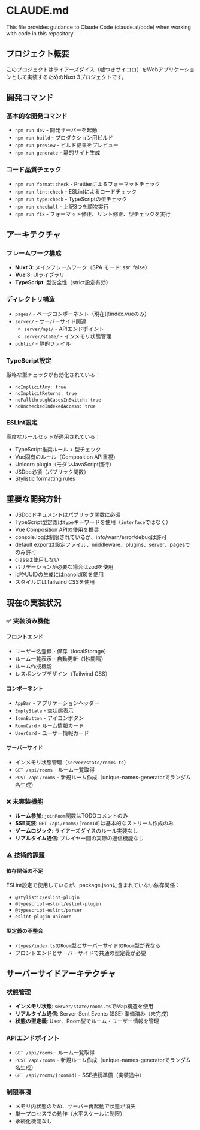 # CLAUDE.md

This file provides guidance to Claude Code (claude.ai/code) when working with code in this repository.

## プロジェクト概要

このプロジェクトはライアーズダイス（嘘つきサイコロ）をWebアプリケーションとして実装するためのNuxt 3プロジェクトです。

## 開発コマンド

### 基本的な開発コマンド

- `npm run dev` - 開発サーバーを起動
- `npm run build` - プロダクション用ビルド
- `npm run preview` - ビルド結果をプレビュー
- `npm run generate` - 静的サイト生成

### コード品質チェック

- `npm run format:check` - Prettierによるフォーマットチェック
- `npm run lint:check` - ESLintによるコードチェック
- `npm run type:check` - TypeScriptの型チェック
- `npm run checkall` - 上記3つを順次実行
- `npm run fix` - フォーマット修正、リント修正、型チェックを実行

## アーキテクチャ

### フレームワーク構成

- **Nuxt 3**: メインフレームワーク（SPA モード: ssr: false）
- **Vue 3**: UIライブラリ
- **TypeScript**: 型安全性（strict設定有効）

### ディレクトリ構造

- `pages/` - ページコンポーネント（現在はindex.vueのみ）
- `server/` - サーバーサイド関連
  - `server/api/` - APIエンドポイント
  - `server/state/` - インメモリ状態管理
- `public/` - 静的ファイル

### TypeScript設定

厳格な型チェックが有効化されている：

- `noImplicitAny: true`
- `noImplicitReturns: true`
- `noFallthroughCasesInSwitch: true`
- `noUncheckedIndexedAccess: true`

### ESLint設定

高度なルールセットが適用されている：

- TypeScript推奨ルール + 型チェック
- Vue固有のルール（Composition API重視）
- Unicorn plugin（モダンJavaScript慣行）
- JSDoc必須（パブリック関数）
- Stylistic formatting rules

## 重要な開発方針

- JSDocドキュメントはパブリック関数に必須
- TypeScript型定義は`type`キーワードを使用（`interface`ではなく）
- Vue Composition APIの使用を推奨
- console.logは制限されているが、info/warn/error/debugは許可
- default exportは設定ファイル、middleware、plugins、server、pagesでのみ許可
- classは使用しない
- バリデーションが必要な場合はzodを使用
- idやUUIDの生成にはnanoid(8)を使用
- スタイルにはTailwind CSSを使用

## 現在の実装状況

### ✅ 実装済み機能

#### フロントエンド
- ユーザー名登録・保存（localStorage）
- ルーム一覧表示・自動更新（1秒間隔）
- ルーム作成機能
- レスポンシブデザイン（Tailwind CSS）

#### コンポーネント
- `AppBar` - アプリケーションヘッダー
- `EmptyState` - 空状態表示
- `IconButton` - アイコンボタン
- `RoomCard` - ルーム情報カード
- `UserCard` - ユーザー情報カード

#### サーバーサイド
- インメモリ状態管理（`server/state/rooms.ts`）
- `GET /api/rooms` - ルーム一覧取得
- `POST /api/rooms` - 新規ルーム作成（unique-names-generatorでランダム名生成）

### ❌ 未実装機能

- **ルーム参加**: `joinRoom`関数はTODOコメントのみ
- **SSE実装**: `GET /api/rooms/[roomId]`は基本的なストリーム作成のみ
- **ゲームロジック**: ライアーズダイスのルール実装なし
- **リアルタイム通信**: プレイヤー間の実際の通信機能なし

### ⚠️ 技術的課題

#### 依存関係の不足
ESLint設定で使用しているが、package.jsonに含まれていない依存関係：
- `@stylistic/eslint-plugin`
- `@typescript-eslint/eslint-plugin`
- `@typescript-eslint/parser`
- `eslint-plugin-unicorn`

#### 型定義の不整合
- `/types/index.ts`の`Room`型とサーバーサイドの`Room`型が異なる
- フロントエンドとサーバーサイドで共通の型定義が必要

## サーバーサイドアーキテクチャ

### 状態管理

- **インメモリ状態**: `server/state/rooms.ts`でMap構造を使用
- **リアルタイム通信**: Server-Sent Events (SSE) 準備済み（未完成）
- **状態の型定義**: User、Room型でルーム・ユーザー情報を管理

### APIエンドポイント

- `GET /api/rooms` - ルーム一覧取得
- `POST /api/rooms` - 新規ルーム作成（unique-names-generatorでランダム名生成）
- `GET /api/rooms/[roomId]` - SSE接続準備（実装途中）

### 制限事項

- メモリ内状態のため、サーバー再起動で状態が消失
- 単一プロセスでの動作（水平スケールに制限）
- 永続化機能なし
